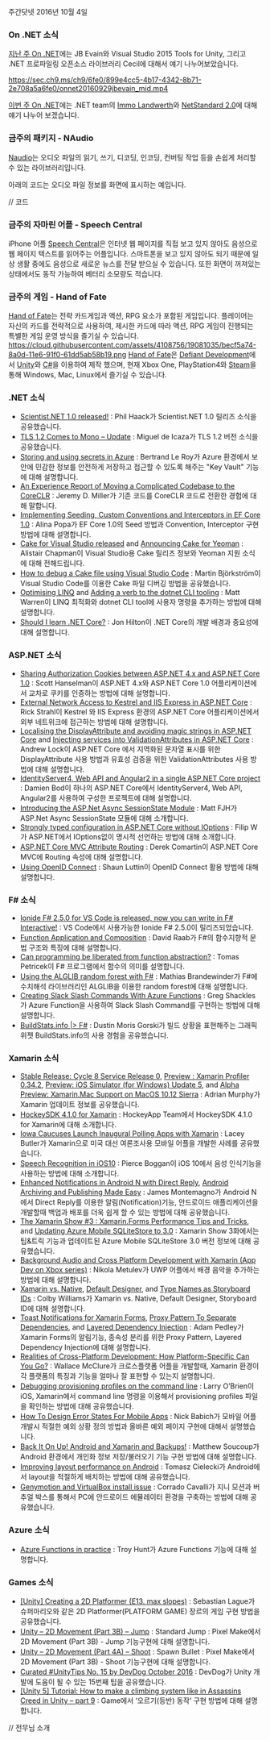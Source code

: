 주간닷넷 2016년 10월 4일

### On .NET 소식
[지난 주 On .NET]( https://channel9.msdn.com/Shows/On-NET/JB-Evain-Cecil-modifying-IL)에는 JB Evain와 Visual Studio 2015 Tools for Unity, 그리고 .NET 프로파일링 오픈소스 라이브러리 Cecil에 대해서 얘기 나누어보았습니다.

https://sec.ch9.ms/ch9/6fe0/899e4cc5-4b17-4342-8b71-2e708a5a6fe0/onnet20160929jbevain_mid.mp4

[이번 주 On .NET]( https://channel9.msdn.com/Shows/On-NET/Immo-Landwerth-Net-Standard)에는 .NET team의 [Immo Landwerth]( https://twitter.com/terrajobst)와 [NetStandard 2.0]( https://blogs.msdn.microsoft.com/dotnet/2016/09/26/introducing-net-standard/)에 대해 얘기 나누어 보겠습니다.

### 금주의 패키지 - NAudio
[Naudio]( https://github.com/naudio/NAudio)는 오디오 파일의 읽기, 쓰기, 디코딩, 인코딩, 컨버팅 작업 등을 손쉽게 처리할 수 있는 라이브러리입니다.

아래의 코드는 오디오 파일 정보를 화면에 표시하는 예입니다.

// 코드

### 금주의 자마린 어플 - Speech Central
iPhone 어플 [Speech Central]( https://itunes.apple.com/us/app/speech-central-take-web-on/id1127349155?ls=1&mt=8)은 인터넷 웹 페이지를 직접 보고 있지 않아도 음성으로 웹 페이지 텍스트를 읽어주는 어플입니다.
스마트폰을 보고 있지 않아도 되기 때문에 일상 생활 중에도 음성으로 새로운 뉴스를 전달 받으실 수 있습니다. 또한 화면이 꺼져있는 상태에서도 동작 가능하여 베터리 소모량도 적습니다.

### 금주의 게임 - Hand of Fate
[Hand of Fate](http://www.defiantdev.com/hof1.html)는 전략 카드게임과 액션, RPG 요소가 포함된 게임입니다. 플레이어는 자신의 카드를 전략적으로 사용하여, 제시한 카드에 따라 액션, RPG 게임이 진행되는 특별한 게임 운영 방식을 즐기실 수 있습니다.
https://cloud.githubusercontent.com/assets/4108756/19081035/becf5a74-8a0d-11e6-91f0-61dd5ab58b19.png
[Hand of Fate]( http://armello.com/)은 [Defiant Development]( http://www.defiantdev.com/)에서 [Unity]( https://unity3d.com/)와 [C#]( https://channel9.msdn.com/Series/C-Sharp-Fundamentals-Development-for-Absolute-Beginners)을 이용하여 제작 했으며, 현재 Xbox One, PlayStation4와 [Steam]( http://store.steampowered.com/app/266510/)을 통해 Windows, Mac, Linux에서 즐기실 수 있습니다.

### .NET 소식
* [Scientist.NET 1.0 released!]( http://haacked.com/archive/2016/09/29/scientist-1.0-released/) : Phil Haack가 Scientist.NET 1.0 릴리즈 소식을 공유했습니다.
* [TLS 1.2 Comes to Mono – Update]( http://tirania.org/blog/archive/2016/Sep-30.html) : Miguel de Icaza가 TLS 1.2 버전 소식을 공유했습니다.
* [Storing and using secrets in Azure]( https://blogs.msdn.microsoft.com/dotnet/2016/10/03/storing-and-using-secrets-in-azure/) : Bertrand Le Roy가 Azure 환경에서 보안에 민감한 정보를 안전하게 저장하고 접근할 수 있도록 해주는 "Key Vault" 기능에 대해 설명합니다.
* [An Experience Report of Moving a Complicated Codebase to the CoreCLR]( https://jeremydmiller.com/2016/09/28/an-experience-report-of-moving-a-complicated-codebase-to-the-coreclr/) : Jeremy D. Miller가 기존 코드를 CoreCLR 코드로 전환한 경험에 대해 말합니다.
* [Implementing Seeding, Custom Conventions and Interceptors in EF Core 1.0]( https://blogs.msdn.microsoft.com/dotnet/2016/09/29/implementing-seeding-custom-conventions-and-interceptors-in-ef-core-1-0/) : Alina Popa가 EF Core 1.0의 Seed 방법과 Convention, Interceptor 구현 방법에 대해 설명합니다.
* [Cake for Visual Studio released](http://cakebuild.net/blog/2016/09/cake-for-yeoman) and [Announcing Cake for Yeoman]( http://cakebuild.net/blog/2016/09/cake-for-yeoman) : Alistair Chapman이 Visual Studio용 Cake 릴리즈 정보와 Yeoman 지원 소식에 대해 전해드립니다.
* [How to debug a Cake file using Visual Studio Code]( http://cakebuild.net/blog/2016/09/debug-cake-vscode) : Martin Björkström이 Visual Studio Code를 이용한 Cake 파일 디버깅 방법을 공유했습니다.
* [Optimising LINQ]( http://mattwarren.org/2016/09/29/Optimising-LINQ/) and [Adding a verb to the dotnet CLI tooling]( http://mattwarren.org/2016/10/03/Adding-a-verb-to-the-dotnet-CLI-tooling/) : Matt Warren이 LINQ 최적화와 dotnet CLI tool에 사용자 명령을 추가하는 방법에 대해 설명합니다.
* [Should I learn .NET Core?]( https://jonhilton.net/2016/09/28/should-i-learn-net-core/) : Jon Hilton이 .NET Core의 개발 배경과 중요성에 대해 설명합니다.

### ASP.NET 소식
* [Sharing Authorization Cookies between ASP.NET 4.x and ASP.NET Core 1.0]( http://www.hanselman.com/blog/SharingAuthorizationCookiesBetweenASPNET4xAndASPNETCore10.aspx) : Scott Hanselman이 ASP.NET 4.x와 ASP.NET Core 1.0 어플리케이션에서 교차로 쿠키를 인증하는 방법에 대해 설명합니다.
* [External Network Access to Kestrel and IIS Express in ASP.NET Core]( https://weblog.west-wind.com/posts/2016/Sep/28/External-Network-Access-to-Kestrel-and-IIS-Express-in-ASPNET-Core) : Rick Strahl이 Kestrel 와 IIS Express 환경의 ASP.NET Core 어플리케이션에서 외부 네트위크에 접근하는 방법에 대해 설명합니다.
* [Localising the DisplayAttribute and avoiding magic strings in ASP.NET Core]( https://andrewlock.net/localising-the-displayattribute-and-avoiding-magic-strings-in-asp-net-core/) and [Injecting services into ValidationAttributes in ASP.NET Core]( https://andrewlock.net/injecting-services-into-validationattributes-in-asp-net-core/) : Andrew Lock이 ASP.NET Core 에서 지역화된 문자열 표시를 위한 DisplayAttribute 사용 방법과 유효성 검증을 위한 ValidationAttributes 사용 방법에 대해 설명합니다.
* [IdentityServer4, Web API and Angular2 in a single ASP.NET Core project]( https://damienbod.com/2016/10/01/identityserver4-webapi-and-angular2-in-a-single-asp-net-core-project/) : Damien Bod이 하나의 ASP.NET Core에서 IdentityServer4, Web API, Angular2를 사용하여 구성한 프로젝트에 대해 설명합니다.
* [Introducing the ASP.Net Async SessionState Module]( https://blogs.msdn.microsoft.com/webdev/2016/09/29/introducing-the-asp-net-async-sessionstate-module/) : Matt FJH가 ASP.Net Async SessionState 모듈에 대해 소개합니다.
* [Strongly typed configuration in ASP.NET Core without IOptions<T>](http://www.strathweb.com/2016/09/strongly-typed-configuration-in-asp-net-core-without-ioptionst/) : Filip W가 ASP.NET에서 IOptions<T>없이 명시적 선언하는 방법에 대해 소개합니다.
* [ASP.NET Core MVC Attribute Routing]( http://codeopinion.com/asp-net-core-mvc-attribute-routing/) : Derek Comartin이 ASP.NET Core MVC에 Routing 속성에 대해 설명합니다.
* [Using OpenID Connect]( https://blogs.msdn.microsoft.com/mvpawardprogram/2016/09/27/using-openid-connect/) : Shaun Luttin이 OpenID Connect 활용 방법에 대해 설명합니다.

### F# 소식
* [Ionide F# 2.5.0 for VS Code is released, now you can write in F# Interactive!]( https://twitter.com/IonideProject/status/780053835729473536) : VS Code에서 사용가능한 Ionide F# 2.5.0이 릴리즈되었습니다.
* [Function Application and Composition]( http://sidburn.github.io/blog/2016/09/25/function-application-and-composition) : David Raab가 F#의 함수지향적 문법 구조와 특징에 대해 설명합니다.
* [Can programming be liberated from function abstraction?]( http://tomasp.net/blog/2016/no-functions/) : Tomas Petricek이 F# 프로그램에서 함수의 의미를 설명합니다.
* [Using the ALGLIB random forest with F#](http://brandewinder.com/2016/09/25/alglib-random-forest-with-fsharp/) : Mathias Brandewinder가 F#에 수치해석 라이브러리인 ALGLIB을 이용한 random forest에 대해 설명합니다.
* [Creating Slack Slash Commands With Azure Functions]( https://gregshackles.com/creating-slack-slash-commands-with-azure-functions/) : Greg Shackles가 Azure Function을 사용하여 Slack Slash Command를 구현하는 방법에 대해 설명합니다.
* [BuildStats.info |> F#](https://dusted.codes/buildstatsinfo-fsharp) : Dustin Moris Gorski가 빌드 상황을 표현해주는 그래픽 위젯 BuildStats.info의 사용 경험을 공유했습니다.

### Xamarin 소식
* [Stable Release: Cycle 8 Service Release 0]( https://releases.xamarin.com/stable-release-cycle-8-service-release-0/), [Preview : Xamarin Profiler 0.34.2]( https://releases.xamarin.com/preview-xamarin-profiler-0-34-2/), [Preview: iOS Simulator (for Windows) Update 5]( https://releases.xamarin.com/preview-ios-simulator-for-windows-update-5/), and [Alpha Preview: Xamarin.Mac Support on MacOS 10.12 Sierra](https://releases.xamarin.com/alpha-preview-xamarin-mac-support-on-macos-10-12-sierra/) :  Adrian Murphy가 Xamarin 업데이트 정보를 공유했습니다.
* [HockeySDK 4.1.0 for Xamarin]( https://www.hockeyapp.net/blog/2016/09/26/hockeysdk-xamarin-4-1-0.html) : HockeyApp Team에서 HockeySDK 4.1.0 for Xamarin에 대해 소개합니다.
* [Iowa Caucuses Launch Inaugural Polling Apps with Xamarin]( https://blog.xamarin.com/iowa-caucuses-launch-inaugural-polling-apps-with-xamarin/) : Lacey Butler가 Xamarin으로 미국 대선 여론조사용 모바일 어플을 개발한 사례를 공유했습니다.
* [Speech Recognition in iOS10]( https://blog.xamarin.com/speech-recognition-in-ios-10/) : Pierce Boggan이 iOS 10에서 음성 인식기능을 사용하는 방법에 대해 소개합니다.
* [Enhanced Notifications in Android N with Direct Reply]( https://blog.xamarin.com/enhanced-notifications-in-android-n-with-direct-reply/), [Android Archiving and Publishing Made Easy]( https://blog.xamarin.com/android-archiving-and-publishing-made-easy/) : James Montemagno가 Android N에서 Direct Reply를 이용한 알림(Notification)기능, 안드로이드 애플리케이션을 개발할때 백업과 배포를 더욱 쉽게 할 수 있는 방법에 대해 공유했습니다.
* [The Xamarin Show #3 : Xamarin.Forms Performance Tips and Tricks]( https://channel9.msdn.com/Shows/XamarinShow/XamarinForms-Performance-Tips-and-Tricks), and [Updating Azure Mobile SQLiteStore to 3.0]( http://motzcod.es/post/150988588867/updating-azure-mobile-sqlitestore-to-30) : Xamarin Show 3화에서는 팁&트릭 기능과 업데이트된 Azure Mobile SQLiteStore 3.0 버전 정보에 대해 공유했습니다.
* [Background Audio and Cross Platform Development with Xamarin (App Dev on Xbox series)]( https://blogs.windows.com/buildingapps/2016/09/23/background-audio-and-cross-platform-development-with-xamarin-app-dev-on-xbox-series/) : Nikola Metulev가 UWP 어플에서 배경 음악을 추가하는 방법에 대해 설명합니다.
* [Xamarin vs. Native]( https://colbylwilliams.github.io/2016/09/27/xamarin-vs-native.html), [Default Designer]( https://colbylwilliams.github.io/2016/09/26/default-designer.html), and [Type Names as Storyboard IDs]( https://colbylwilliams.github.io/2016/09/28/type-name-storyboard-id.html) : Colby Williams가 Xamarin vs. Native, Default Designer, Storyboard ID에 대해 설명합니다.
* [Toast Notifications for Xamarin Forms]( https://xamarinhelp.com/toast-notifications-xamarin-forms/), [Proxy Pattern To Separate Dependencies]( https://xamarinhelp.com/proxy-pattern-separate-dependencies/), and [Layered Dependency Injection]( https://xamarinhelp.com/layered-dependency-injection/) : Adam Pedley가 Xamarin Forms의 알림기능, 종속성 분리를 위한 Proxy Pattern, Layered Dependency Injection에 대해 설명합니다.
* [Realities of Cross-Platform Development: How Platform-Specific Can You Go?]( https://visualstudiomagazine.com/articles/2016/09/01/how-platform-specific-can-you-go.aspx) : Wallace McClure가 크로스플랫폼 어플을 개발할때, Xamarin 환경이 각 플랫폼의 특징과 기능을 얼마나 잘 표현할 수 있는지 설명합니다.
* [Debugging provisioning profiles on the command line]( http://www.knowing.net/index.php/2016/09/22/debugging-provisioning-profiles-on-the-command-line/) : Larry O’Brien이 iOS, Xamarin에서 command line 명령을 이용해서 provisioning profiles 파일을 확인하는 방법에 대해 공유했습니다.
* [How To Design Error States For Mobile Apps]( https://www.smashingmagazine.com/2016/09/how-to-design-error-states-for-mobile-apps) : Nick Babich가 모바일 어플 개발시 적절한 예외 상황 정의 방법과 올바른 예외 페이지 구현에 대해서 설명했습니다. 
* [Back It On Up! Android and Xamarin and Backups!]( https://codemilltech.com/back-up-xamarin-android/) : Matthew Soucoup가 Android 환경에서 개인화 정보 저장/불러오기 기능 구현 방법에 대해 설명합니다. 
* [Improving layout performance on Android]( http://blog.ostebaronen.dk/2016/09/improving-layout-performance-on-android.html) : Tomasz Cielecki가 Android에서 layout을 적절하게 배치하는 방법에 대해 공유했습니다.
* [Genymotion and VirtualBox install issue]( http://codeworks.it/blog/?p=502) : Corrado Cavalli가 지니 모션과 버추얼 박스를 통해서 PC에 안드로이드 에뮬레이터 환경을 구축하는 방법에 대해 공유했습니다.

### Azure 소식
* [Azure Functions in practice]( https://www.troyhunt.com/azure-functions-in-practice/) : Troy Hunt가 Azure Functions 기능에 대해 설명합니다.

### Games 소식
* [[Unity] Creating a 2D Platformer (E13. max slopes)]( https://www.youtube.com/watch?v=1i1hTLU6JTY) : Sebastian Lague가 슈퍼마리오와 같은 2D Platformer(PLATFORM GAME) 장르의 게임 구현 방법을 공유했습니다.
* [Unity – 2D Movement (Part 3B) – Jump]( https://www.youtube.com/watch?v=Kvje4xqB258) : Standard Jump : Pixel Make에서 2D Movement (Part 3B) - Jump 기능구현에 대해 설명합니다.
* [Unity – 2D Movement (Part 4A) – Shoot]( https://www.youtube.com/watch?v=xc2jsbYIXjY) : Spawn Bullet : Pixel Make에서 2D Movement (Part 3B) - Shoot 기능구현에 대해 설명합니다.
* [Curated #UnityTips No. 15 by DevDog October 2016]( http://devdog.io/blog/2016/10/11-best-unity-tips-for-game-developers-15) : DevDog가 Unity 개발에 도움이 될 수 있는 15번째 팁을 공유했습니다.
* [[Unity 5] Tutorial: How to make a climbing system like in Assassins Creed in Unity – part 9]( https://www.youtube.com/watch?v=qOdNKxUe__o&feature=youtu.be) : Game에서 ‘오르기(등반) 동작’ 구현 방법에 대해 설명합니다.


// 전무님 소개
